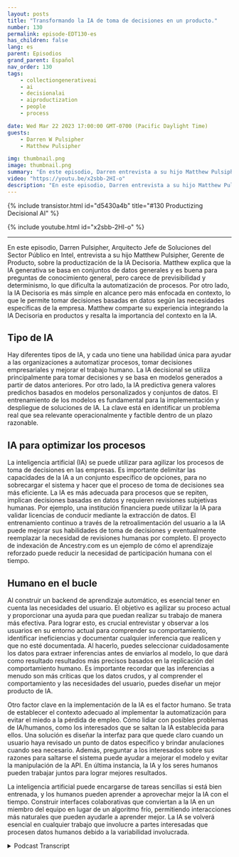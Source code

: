 ```yaml
---
layout: posts
title: "Transformando la IA de toma de decisiones en un producto."
number: 130
permalink: episode-EDT130-es
has_children: false
lang: es
parent: Episodios
grand_parent: Español
nav_order: 130
tags:
    - collectiongenerativeai
    - ai
    - decisionalai
    - aiproductization
    - people
    - process

date: Wed Mar 22 2023 17:00:00 GMT-0700 (Pacific Daylight Time)
guests:
    - Darren W Pulsipher
    - Matthew Pulsipher

img: thumbnail.png
image: thumbnail.png
summary: "En este episodio, Darren entrevista a su hijo Matthew Pulsipher sobre la productización de la IA de toma de decisiones. Matthew recientemente ha modernizado y añadido la IA de toma de decisiones en su proceso de desarrollo de productos."
video: "https://youtu.be/x2sbb-2HI-o"
description: "En este episodio, Darren entrevista a su hijo Matthew Pulsipher sobre la productización de la IA de toma de decisiones. Matthew recientemente ha modernizado y añadido la IA de toma de decisiones en su proceso de desarrollo de productos."
---
```


<div>
{% include transistor.html id="d5430a4b" title="#130 Productizing Decisional AI" %}

{% include youtube.html id="x2sbb-2HI-o" %}
</div>

---

En este episodio, Darren Pulsipher, Arquitecto Jefe de Soluciones del Sector Público en Intel, entrevista a su hijo Matthew Pulsipher, Gerente de Producto, sobre la productización de la IA Decisoria. Matthew explica que la IA generativa se basa en conjuntos de datos generales y es buena para preguntas de conocimiento general, pero carece de previsibilidad y determinismo, lo que dificulta la automatización de procesos. Por otro lado, la IA Decisoria es más simple en alcance pero más enfocada en contexto, lo que le permite tomar decisiones basadas en datos según las necesidades específicas de la empresa. Matthew comparte su experiencia integrando la IA Decisoria en productos y resalta la importancia del contexto en la IA.

## Tipo de IA

Hay diferentes tipos de IA, y cada uno tiene una habilidad única para ayudar a las organizaciones a automatizar procesos, tomar decisiones empresariales y mejorar el trabajo humano. La IA decisional se utiliza principalmente para tomar decisiones y se basa en modelos generados a partir de datos anteriores. Por otro lado, la IA predictiva genera valores predichos basados en modelos personalizados y conjuntos de datos. El entrenamiento de los modelos es fundamental para la implementación y despliegue de soluciones de IA. La clave está en identificar un problema real que sea relevante operacionalmente y factible dentro de un plazo razonable.

## IA para optimizar los procesos

La inteligencia artificial (IA) se puede utilizar para agilizar los procesos de toma de decisiones en las empresas. Es importante delimitar las capacidades de la IA a un conjunto específico de opciones, para no sobrecargar el sistema y hacer que el proceso de toma de decisiones sea más eficiente. La IA es más adecuada para procesos que se repiten, implican decisiones basadas en datos y requieren revisiones subjetivas humanas. Por ejemplo, una institución financiera puede utilizar la IA para validar licencias de conducir mediante la extracción de datos. El entrenamiento continuo a través de la retroalimentación del usuario a la IA puede mejorar sus habilidades de toma de decisiones y eventualmente reemplazar la necesidad de revisiones humanas por completo. El proyecto de indexación de Ancestry.com es un ejemplo de cómo el aprendizaje reforzado puede reducir la necesidad de participación humana con el tiempo.

## Humano en el bucle

Al construir un backend de aprendizaje automático, es esencial tener en cuenta las necesidades del usuario. El objetivo es agilizar su proceso actual y proporcionar una ayuda para que puedan realizar su trabajo de manera más efectiva. Para lograr esto, es crucial entrevistar y observar a los usuarios en su entorno actual para comprender su comportamiento, identificar ineficiencias y documentar cualquier inferencia que realicen y que no esté documentada. Al hacerlo, puedes seleccionar cuidadosamente los datos para extraer inferencias antes de enviarlos al modelo, lo que dará como resultado resultados más precisos basados en la replicación del comportamiento humano. Es importante recordar que las inferencias a menudo son más críticas que los datos crudos, y al comprender el comportamiento y las necesidades del usuario, puedes diseñar un mejor producto de IA.

Otro factor clave en la implementación de la IA es el factor humano. Se trata de establecer el contexto adecuado al implementar la automatización para evitar el miedo a la pérdida de empleo. Cómo lidiar con posibles problemas de IA/humanos, como los interesados que se saltan la IA establecida para ellos. Una solución es diseñar la interfaz para que quede claro cuando un usuario haya revisado un punto de datos específico y brindar anulaciones cuando sea necesario. Además, preguntar a los interesados sobre sus razones para saltarse el sistema puede ayudar a mejorar el modelo y evitar la manipulación de la API. En última instancia, la IA y los seres humanos pueden trabajar juntos para lograr mejores resultados.

La inteligencia artificial puede encargarse de tareas sencillas si está bien entrenada, y los humanos pueden aprender a aprovechar mejor la IA con el tiempo. Construir interfaces colaborativas que conviertan a la IA en un miembro del equipo en lugar de un algoritmo frío, permitiendo interacciones más naturales que pueden ayudarle a aprender mejor. La IA se volverá esencial en cualquier trabajo que involucre a partes interesadas que procesen datos humanos debido a la variabilidad involucrada.



<details>
<summary> Podcast Transcript </summary>

<p></p>

</details>
